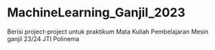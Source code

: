# MachineLearning_Ganjil_2023
Berisi project-project untuk praktikum Mata Kuliah Pembelajaran Mesin ganjil 23/24 JTI Polinema
